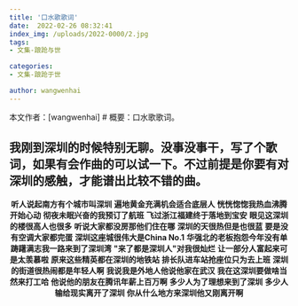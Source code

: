 ```yaml
---
title: '口水歌歌词'
date:  2022-02-26 08:32:41
index_img: /uploads/2022-0000/2.jpg
tags:
- 文集-踉跄与世

categories:
- 文集-踉跄于世

author: wangwenhai
---
```

本文作者：[wangwenhai] # 概要：口水歌歌词。
<!-- more -->

我刚到深圳的时候特别无聊。没事没事干，写了个歌词，如果有会作曲的可以试一下。不过前提是你要有对深圳的感触，才能谱出比较不错的曲。
---
<div style="text-align:center;">

**听人说起南方有个城市叫深圳**
**遍地黄金充满机会适合底层人**
**恍恍惚惚我热血沸腾开始心动**
**彻夜未眠兴奋的我预订了航班**
**飞过浙江福建终于落地到宝安**
**眼见这深圳的楼很高人也很多**
**听说大家都没房那他们住在哪**
**深圳的天很热但是也很蓝**
**要是没有空调大家都完蛋**
**深圳这座城很伟大是China No.1**
**华强北的老板抱怨今年没有单**
**踌躇满志我一路来到了深圳湾**
**"来了都是深圳人"对我很灿烂**
**让一部分人富起来可是太羡慕啦**
**原来这些精英都在深圳的地铁站**
**排长队进车站抢座位只为去上班**
**深圳的街道很热闹都是年轻人啊**
**我说我是外地人他说他家在武汉**
**我在这深圳要做啥当然来打工哈**
**他说他的朋友在腾讯年薪上百万啊**
**多少人为了理想来到了深圳**
**多少人输给现实离开了深圳**
**你从什么地方来深圳他又刚离开啊**

</div>
